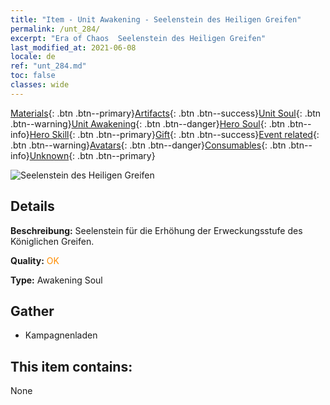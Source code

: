 ```yaml
---
title: "Item - Unit Awakening - Seelenstein des Heiligen Greifen"
permalink: /unt_284/
excerpt: "Era of Chaos  Seelenstein des Heiligen Greifen"
last_modified_at: 2021-06-08
locale: de
ref: "unt_284.md"
toc: false
classes: wide
---
```

 [Materials](/ItemsDE/){: .btn .btn--primary}[Artifacts](/ItemsDE/Artifacts/){: .btn .btn--success}[Unit Soul](/ItemsDE/UnitSoul/){: .btn .btn--warning}[Unit Awakening](/ItemsDE/UnitAwakening/){: .btn .btn--danger}[Hero Soul](/ItemsDE/HeroSoul/){: .btn .btn--info}[Hero Skill](/ItemsDE/HeroSkill/){: .btn .btn--primary}[Gift](/ItemsDE/Gift/){: .btn .btn--success}[Event related](/ItemsDE/Events/){: .btn .btn--warning}[Avatars](/ItemsDE/Avatars/){: .btn .btn--danger}[Consumables](/ItemsDE/Consumables/){: .btn .btn--info}[Unknown](/ItemsDE/Unknown/){: .btn .btn--primary}

 ![Seelenstein des Heiligen Greifen](/images/u/tia_shijiu.jpg)

## Details
 **Beschreibung:** Seelenstein für die Erhöhung der Erweckungsstufe des Königlichen Greifen.

 **Quality:** <span style="color: #FF8C00">OK</span>

 **Type:** Awakening Soul

## Gather

*    Kampagnenladen 

## This item contains:

  None

